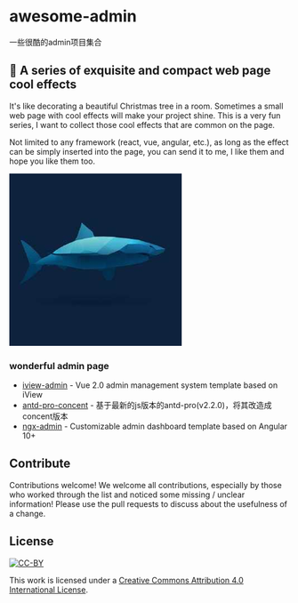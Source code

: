 # awesome-admin
一些很酷的admin项目集合

## 🚀 A series of exquisite and compact web page cool effects

It's like decorating a beautiful Christmas tree in a room. Sometimes a small web page with cool effects will make your project shine. This is a very fun series, I want to collect those cool effects that are common on the page.

Not limited to any framework (react, vue, angular, etc.), as long as the effect can be simply inserted into the page, you can send it to me, I like them and hope you like them too.

![img](https://github.com/yushuxi/awesome-admin/blob/main/1.jpeg?raw=true)


### wonderful admin page

- [iview-admin](https://github.com/iview/iview-admin) - Vue 2.0 admin management system template based on iView
- [antd-pro-concent](https://github.com/concentjs/antd-pro-concent) - 基于最新的js版本的antd-pro(v2.2.0)，将其改造成concent版本
- [ngx-admin](https://github.com/akveo/ngx-admin) - Customizable admin dashboard template based on Angular 10+




## Contribute
Contributions welcome! We welcome all contributions, especially by those who worked through the list and noticed some missing / unclear information! Please use the pull requests to discuss about the usefulness of a change.

## License

[![CC-BY](https://mirrors.creativecommons.org/presskit/buttons/88x31/svg/by.svg)](https://creativecommons.org/licenses/by/4.0/)

This work is licensed under a [Creative Commons Attribution 4.0 International License](https://creativecommons.org/licenses/by/4.0/).

